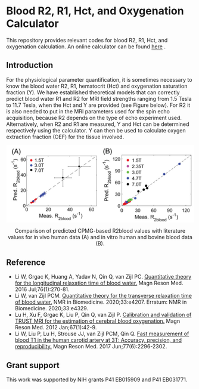 # Blood R2, R1, Hct, and Oxygenation Calculator
This repository provides relevant codes for blood R2, R1, Hct, and oxygenation calculation. An online calculator can be found [here](https://godzilla.kennedykrieger.org/cgi-bin//bloodT2T1_cal.pl) .

## Introduction
For the physiological parameter quantification, it is sometimes necessary to know the blood water R2, R1, hematocrit (Hct) and oxygenation saturation fraction (Y). We have established theoretical models that can correctly predict blood water R1 and R2 for MRI field strengths ranging from 1.5 Tesla to 11.7 Tesla, when the Hct and Y are provided (see Figure below). For R2 it is also needed to put in the MRI parameters used for the spin echo acquisition, because R2 depends on the type of echo experiment used. Alternatively, when R2 and R1 are measured, Y and Hct can be determined respectively using the calculator. Y can then be used to calculate oxygen extraction fraction (OEF) for the tissue involved.

<p align="center">
   <img src="./pic/Blood-Calculator.jpg" align="center" width="700">
</p>
<p align="center">Comparison of predicted CPMG-based R2blood values with literature values for in vivo human data (A) and in vitro human and bovine blood data (B).<p align="center">

## Reference
* Li W, Grgac K, Huang A, Yadav N, Qin Q, van Zijl PC. [Quantitative theory for the longitudinal relaxation time of blood water.](https://onlinelibrary.wiley.com/doi/full/10.1002/mrm.25875) Magn Reson Med. 2016 Jul;76(1):270-81.
* Li W, van Zijl PCM. [Quantitative theory for the transverse relaxation time of blood water.](https://analyticalsciencejournals.onlinelibrary.wiley.com/doi/full/10.1002/nbm.4207) NMR in Biomedicine. 2020;33:e4207. Erratum: NMR in Biomedicine. 2020;33:e4329.
* Lu H, Xu F, Grgac K, Liu P, Qin Q, van Zijl P. [Calibration and validation of TRUST MRI for the estimation of cerebral blood oxygenation.](https://onlinelibrary.wiley.com/doi/full/10.1002/mrm.22970) Magn Reson Med. 2012 Jan;67(1):42-9.
* Li W, Liu P, Lu H, Strouse JJ, van Zijl PCM, Qin Q. [Fast measurement of blood T1 in the human carotid artery at 3T: Accuracy, precision, and reproducibility.](https://onlinelibrary.wiley.com/doi/full/10.1002/mrm.26325) Magn Reson Med. 2017 Jun;77(6):2296-2302.

## Grant support
This work was supported by NIH grants P41 EB015909 and P41 EB031771.
